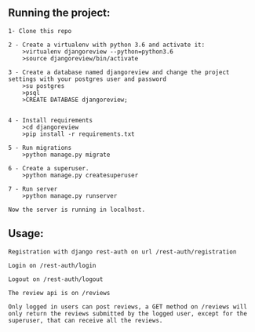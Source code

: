 ## Running the project:

    1- Clone this repo

    2 - Create a virtualenv with python 3.6 and activate it:
        >virtualenv djangoreview --python=python3.6
        >source djangoreview/bin/activate

    3 - Create a database named djangoreview and change the project settings with your postgres user and password
        >su postgres
        >psql
        >CREATE DATABASE djangoreview;
        

    4 - Install requirements
        >cd djangoreview
        >pip install -r requirements.txt

    5 - Run migrations
        >python manage.py migrate

    6 - Create a superuser.
        >python manage.py createsuperuser

    7 - Run server
        >python manage.py runserver

    Now the server is running in localhost.

## Usage: 

    Registration with django rest-auth on url /rest-auth/registration

    Login on /rest-auth/login

    Logout on /rest-auth/logout

    The review api is on /reviews

    Only logged in users can post reviews, a GET method on /reviews will only return the reviews submitted by the logged user, except for the superuser, that can receive all the reviews.
